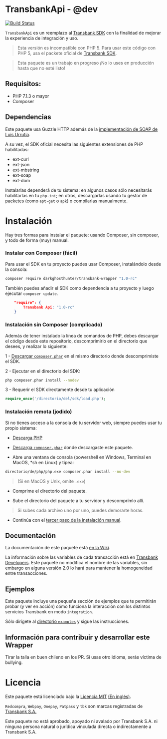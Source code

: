 # TransbankApi - @dev
[![Build Status](https://travis-ci.com/DarkGhostHunter/TransbankApi.svg?branch=master)](https://travis-ci.com/DarkGhostHunter/TransbankApi)

`TransbankApi` es un reemplazo al [Transbank SDK](https://github.com/TransbankDevelopers/transbank-sdk-php) con la finalidad de mejorar la experiencia de integración y uso.

> Esta versión es incompatible con PHP 5. Para usar este código con PHP 5, usa el packete oficial de [Transbank SDK](https://github.com/TransbankDevelopers/transbank-sdk-php).

> Esta paquete es un trabajo en progreso ¡No lo uses en producción hasta que no esté listo! 

## Requisitos:

- PHP 7.1.3 o mayor
- Composer

## Dependencias

Este paquete usa Guzzle HTTP además de la [implementación de SOAP de Luis Urrutia](https://github.com/LuisUrrutia/TransbankSoap).  

A su vez, el SDK oficial necesita las siguientes extensiones de PHP habilitadas:

* ext-curl
* ext-json
* ext-mbstring
* ext-soap
* ext-dom

Instalarlas dependerá de tu sistema: en algunos casos sólo necesitarás habilitarlas en tu `php.ini`; en otros, descargarlas usando tu gestor de packetes (como `apt-get` o `apk`) o compilarlas manualmente. 

# Instalación

Hay tres formas para instalar el paquete: usando Composer, sin composer, y todo de forma (muy) manual.

### Instalar con Composer (fácil)

Para usar el SDK en tu proyecto puedes usar Composer, instalándolo desde la consola:

```bash
composer require darkghosthunter/transbank-wrapper "1.0-rc"
```

También puedes añadir el SDK como dependencia a tu proyecto y luego ejecutar `composer update`.

```json
    "require": {
        Transbank Api: "1.0-rc"
    }
```

### Instalación sin Composer (complicado)

Además de tener instalado la línea de comandos de PHP, debes descargar el código desde este repositorio, descomprimirlo en el directorio que desees, y realizar lo siguiente:

1 - [Descargar `composer.phar`](https://getcomposer.org/download/) en el mismo directorio donde descomprimiste el SDK.

2 - Ejecutar en el directorio del SDK:

```bash
php composer.phar install --nodev
```

3 - Requerir el SDK directamente desde tu aplicación 

```php
require_once('/directorio/del/sdk/load.php');
```

### Instalación remota (jodido)

Si no tienes acceso a la consola de tu servidor web, siempre puedes usar tu propio sistema: 

* [Descarga PHP](http://php.net/downloads.php)

* [Descarga `composer.phar`](https://getcomposer.org/download) donde descargaste este paquete.

* Abre una ventana de consola (powershell en Windows, Terminal en MacOS, *sh en Linux) y tipea:

```bash
directorio/de/php/php.exe composer.phar install --no-dev
```

> (Si en MacOS y Unix, omite `.exe`)

* Comprime el directorio del paquete.

* Sube el directorio del paquete a tu servidor y descomprímlo allí.

> Si subes cada archivo uno por uno, puedes demorarte horas.

* Continúa con el [tercer paso de la instalación manual](#instalación-sin-composer-complicado).

## Documentación 

La documentación de este paquete está [en la Wiki](https://github.com/DarkGhostHunter/transbank-wrapper/wiki).

La información sobre las variables de cada transacción está en [Transbank Developers](https://www.transbankdevelopers.cl). Este paquete no modifica el nombre de las variables, sin embargo en alguna versión 2.0 lo hará para mantener la homogeneidad entre transacciones.

## Ejemplos

Este paquete incluye una pequeña sección de ejemplos que te permitirán probar (y ver en acción) cómo funciona la interacción con los distintos servicios Transbank en modo `integration`.

Sólo dirígete al [directorio `examples`](examples) y sigue las instrucciones.

## Información para contribuir y desarrollar este Wrapper

Tirar la talla en buen chileno en los PR. Si usas otro idioma, serás víctima de bullying.

# Licencia

Este paquete está licenciado bajo la [Licencia MIT](LICENCIA) [(En inglés)](LICENSE).

`Redcompra`, `Webpay`, `Onepay`, `Patpass` y `tbk` son marcas registradas de [Transbank S.A.](https://www.transbank.cl/)

Este paquete no está aprobado, apoyado ni avalado por Transbank S.A. ni ninguna persona natural o jurídica vinculada directa o indirectamente a Transbank S.A.